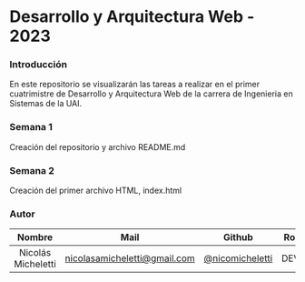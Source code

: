 # Desarrollo y Arquitectura Web - 2023

### Introducción
En este repositorio se visualizarán las tareas a realizar en el primer cuatrimistre de Desarrollo y Arquitectura Web de la carrera de Ingenieria en Sistemas de la UAI.

### Semana 1
Creación del repositorio y archivo README.md

### Semana 2
Creación del primer archivo HTML, index.html
### Autor

 Nombre  | Mail | Github | Rol
| :-----: | :-----: | :-----: | :-----: |
| Nicolás Micheletti | nicolasamicheletti@gmail.com | [@nicomicheletti](https://github.com/nicomicheletti) | DEV
